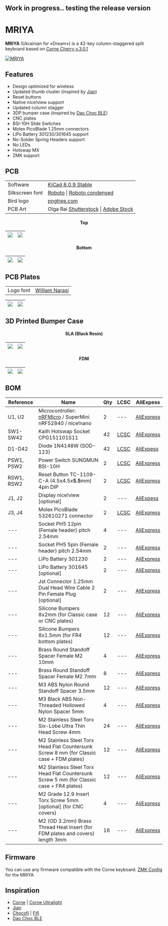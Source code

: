 ## Work in progress.. testing the release version

# MRIYA
**MRIYA** (Ukrainian for «Dream») is a 42-key column-staggered split keyboard based on [Corne Cherry v.3.0.1](https://github.com/foostan/crkbd)

[![MRIYA](https://github.com/themaxbang/MRIYA/blob/main/pictures/mriya.jpeg)](https://github.com/themaxbang/MRIYA/blob/main/pictures/mriya.jpeg)

## Features
- Design optimized for wireless
- Updated thumb cluster (inspired by [Jian](https://github.com/KGOH/Jian-Info))
- Reset buttons
- Native nice!view support
- Updated column stagger
- 3DP bumper case (inspired by [Dao Choc BLE](https://github.com/yumagulovrn/dao-choc-ble))
- CNC plates
- BSI-10H Slide Switches
- Molex PicoBlade 1.25mm connectors
- LiPo Battery 301230/301645 support
- No-Solder Spring Headers support
- No LEDs
- Hotswap MX
- ZMK support

## PCB
<table align="center">
    <tr>
        <td align="left">Software</td>
        <td align="left"><a href="https://www.kicad.org/">KiCad 8.0.9 Stable</a></td>
    </tr>
    <tr>
        <td align="left">Silkscreen font</td>
        <td align="left"><a href="https://fonts.google.com/specimen/Roboto">Roboto</a> | <a href="https://fonts.google.com/specimen/Roboto+Condensed">Roboto condensed</a></td>
    </tr>
    <tr>
        <td align="left">Bird logo</td>
        <td align="left"><a href="https://pngtree.com/freepng/minimalist-bird-logo_4124682.html">pngtree.com</a></td>
    </tr>
    <tr>
        <td align="left">PCB Art</td>
        <td align="left"> Olga Rai <a href="https://www.shutterstock.com/g/OlgaRai">Shutterstock</a> | <a href="https://stock.adobe.com/contributor/209778624/olga-rai">Adobe Stock</a></td>
    </tr>
</table>

#### <div align="center">Top<div>
![](https://github.com/themaxbang/MRIYA/blob/main/renders/mriya-pcb-left-top.png)|![](https://github.com/themaxbang/MRIYA/blob/main/renders/mriya-pcb-right-top.png) 
 ---- | -----  

#### <div align="center">Bottom<div>
![](https://github.com/themaxbang/MRIYA/blob/main/renders/mriya-pcb-right-bottom.png)|![](https://github.com/themaxbang/MRIYA/blob/main/renders/mriya-pcb-left-bottom.png)   
 ---- | -----  

## PCB Plates
<table align="center">
    <tr>
        <td align="left">Logo font</td>
        <td align="left"><a href="https://fontbundles.net/integritype-studio/1610789-william-narasi-calligraphy-font">William Narasi</a></td>
    </tr>
</table>

![](https://github.com/themaxbang/MRIYA/blob/main/renders/mriya-top-plate.png)|![](https://github.com/themaxbang/MRIYA/blob/main/renders/mriya-bottom-plate.png)   
 ---- | -----

## 3D Printed Bumper Case
#### <div align="center">SLA (Black Resin)<div>
![](https://github.com/themaxbang/MRIYA/blob/main/renders/mriya-bumper-case-SLA-01.png)|![](https://github.com/themaxbang/MRIYA/blob/main/renders/mriya-bumper-case-SLA-02.png)
 ---- | -----

#### <div align="center">FDM<div>
![](https://github.com/themaxbang/MRIYA/blob/main/renders/mriya-bumper-case-FDM-01.png)|![](https://github.com/themaxbang/MRIYA/blob/main/renders/mriya-bumper-case-FDM-02.png)
 ---- | -----

## BOM
Reference|Name|Qty|LCSC|AliExpess
 ------- | ------- | ------- | ------- | ------- 
U1, U2 | Microcontroller: [nRFMicro](https://github.com/joric/nrfmicro) / SuperMini nRF52840 / nice!nano | 2 | --- | [AliExpress](https://aliexpress.com/item/1005006282506884.html?sku_id=12000036599296319)
SW1-SW42 | Kailh Hotswap Socket CPG151101S11 | 42 | [LCSC](https://www.lcsc.com/product-detail/Mechanical-Keyboard-Shaft_span-style-background-color-ff0-Kailh-span-CPG151101S11-16_C5156480.html) | [AliExpress](https://aliexpress.com/item/1005007639688349.html?sku_id=12000041605806628)
D1-D42 | Diode 1N4148W (SOD-123) | 42 | [LCSC](https://www.lcsc.com/product-detail/Switching-Diodes_JSMSEMI-1N4148W_C917030.html) | [AliExpess](https://aliexpress.com/item/1005008224039255.html?sku_id=12000044288109815)
PSW1, PSW2 | Power Switch SUNGMUN BSI-10H | 2 | [LCSC](https://www.lcsc.com/product-detail/Slide-Switches_SM-Switch-BSI-10H_C5775777.html) | [AliExpress](https://aliexpress.com/item/1005006561513178.html?sku_id=12000037678382032)
RSW1, RSW2 | Reset Button TC-1109-C-A (4.5x4.5x**5.5**mm) 4pin DIP | 2 | [LCSC](https://www.lcsc.com/product-detail/Tactile-Switches_XKB-Connectivity-TC-1109-C-A_C561500.html) | [AliExpress](https://aliexpress.com/item/1005001629344310.html?sku_id=12000016890022339)
J1, J2 | Display nice!view [optional] | 2 | --- | [AliExpess](https://aliexpress.com/item/1005007972384358.html?sku_id=12000043094547978)
J3, J4 | Molex PicoBlade 532610271 connector | 2 | [LCSC](https://www.lcsc.com/product-detail/Wire-To-Board-Wire-To-Wire-Connector_MOLEX-532610271_C189700.html) | [AliExpress](https://aliexpress.com/item/1005004425197503.html?sku_id=12000029142536237)
--- | Socket PH5 12pin (Female header) pitch 2.54mm | 4 | --- | [AliExpress](https://aliexpress.com/item/1005006055026707.html?sku_id=12000037525939024)
--- | Socket PH5 5pin (Female header) pitch 2.54mm | 2 | --- | [AliExpress](https://aliexpress.com/item/1005006055026707.html?sku_id=12000037525939018)
--- | LiPo Battery 301230 | 2 | --- | [AliExpress](https://aliexpress.ru/item/1005008151618452.html?sku_id=12000044007992383)
--- | LiPo Battery 301645 [optional] | 2 | --- | [AliExpress](https://aliexpress.com/item/32822552643.html?sku_id=64950436890)
--- | Jst Connector 1.25mm Dual Head Wire Cable 2 Pin Female Plug [optional] | 2 | --- | [AliExpress](https://aliexpress.com/item/1005006000774395.html?sku_id=12000035250620558)
--- | Silicone Bumpers 8x2mm (for Classic case or CNC plates) | 12 | --- | [AliExpress](https://aliexpress.com/item/1005005467943079.html?sku_id=12000033199265741)
--- | Silicone Bumpers 8x1.5mm (for FR4 bottom plates) | 12 | --- | [AliExpress](https://aliexpress.com/item/1005002478823169.html?sku_id=12000038015770755)
--- | Brass Round Standoff Spacer Female M2 10mm | 4 | --- | [AliExpress](https://aliexpress.com/item/1005002979083511.html?sku_id=12000023043529034)
--- | Brass Round Standoff Spacer Female M2 7mm | 8 | --- | [AliExpress](https://aliexpress.com/item/1005002979083511.html?sku_id=12000023043529031)
--- | M3 ABS Nylon Round Standoff Spacer 3.5mm | 12 | --- | [AliExpress](https://aliexpress.com/item/1005004162177818.html?sku_id=12000028239766646)
--- | M3 Black ABS Non-Threaded Hollowed Nylon Spacer 5mm | 4 | --- | [AliExpress](https://aliexpress.com/item/1005006120526666.html?sku_id=12000035843885709)
--- | M2 Stainless Steel Torx Six-Lobe Ultra Thin Head Screw 4mm | 24 | --- | [AliExpress](https://aliexpress.com/item/1005002461101939.html?sku_id=12000025423430581)
--- | M2 Stainless Steel Torx Head Flat Countersunk Screw 8 mm (for Classic case + FDM plates) | 12 | --- | [AliExpress](https://aliexpress.com/item/1005007404555871.html?sku_id=12000040603875540)
--- | M2 Stainless Steel Torx Head Flat Countersunk Screw 5 mm (for Classic case + FR4 plates) | 12 | --- | [AliExpress](https://aliexpress.com/item/1005007404555871.html?sku_id=12000040603875538)
--- | M2 Grade 12.9 Insert Torx Screw 5mm [optional] (for CNC covers) | 4 | --- | [AliExpress](https://aliexpress.com/item/4000498337202.html?sku_id=10000002274132371)
--- | М2 (OD 3.2mm) Brass Thread Heat Insert (for FDM plates and covers) length 3mm | 16 | --- | [AliExpress](https://aliexpress.com/item/1005006161392792.html?sku_id=12000036051013760)

## Firmware
You can use any firmware compatible with the Corne keyboard.
[ZMK Config](https://github.com/themaxbang/mriya-zmk-config) for the MRIYA

## Inspiration
- [Corne](https://github.com/foostan/crkbd) | [Corne Ultralight](https://github.com/petejohanson/crkbd/tree/board/corne-ultralight)
- [Jian](https://github.com/KGOH/Jian-Info)
- [Chocofi](https://github.com/pashutk/chocofi) | [Fifi](https://github.com/raychengy/fifi_split_keeb)
- [Dao Choc BLE](https://github.com/yumagulovrn/dao-choc-ble)
